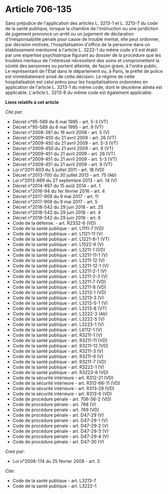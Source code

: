 # Article 706-135

Sans préjudice de l'application des articles L. 3213-1 et L. 3213-7 du code de la santé publique, lorsque la chambre de
l'instruction ou une juridiction de jugement prononce un arrêt ou un jugement de déclaration d'irresponsabilité pénale pour
cause de trouble mental, elle peut ordonner, par décision motivée, l'hospitalisation d'office de la personne dans un
établissement mentionné à l'article L. 3222-1 du même code s'il est établi par une expertise psychiatrique figurant au
dossier de la procédure que les troubles mentaux de l'intéressé nécessitent des soins et compromettent la sûreté des
personnes ou portent atteinte, de façon grave, à l'ordre public. Le représentant de l'Etat dans le département ou, à Paris,
le préfet de police est immédiatement avisé de cette décision. Le régime de cette hospitalisation est celui prévu pour les
hospitalisations ordonnées en application de l'article L. 3213-1 du même code, dont le deuxième alinéa est applicable.
L'article L. 3213-8 du même code est également applicable.

**Liens relatifs à cet article**

_Cité par_:

  - Décret n°95-589 du 6 mai 1995 - art. 5-3 (VT)
  - Décret n°95-589 du 6 mai 1995 - art. 9 (VT)
  - Décret n°2008-361 du 16 avril 2008 - art. 5 (V)
  - Décret n°2009-450 du 21 avril 2009 - art. 26 (VT)
  - Décret n°2009-450 du 21 avril 2009 - art. 5-3 (VT)
  - Décret n°2009-450 du 21 avril 2009 - art. 9 (VT)
  - Décret n°2009-451 du 21 avril 2009 - art. 26 (VT)
  - Décret n°2009-451 du 21 avril 2009 - art. 5-3 (VT)
  - Décret n°2009-451 du 21 avril 2009 - art. 9 (VT)
  - Loi n°2011-803 du 5 juillet 2011 - art. 18 (VD)
  - Décret n°2013-700 du 30 juillet 2013 - art. 75 (Ab)
  - Loi n°2013-869 du 27 septembre 2013 - art. 14 (V)
  - Décret n°2014-897 du 15 août 2014 - art. 1
  - Décret n°2016-94 du 1er février 2016 - art. 4
  - Décret n°2017-909 du 9 mai 2017 - art. 11
  - Décret n°2017-909 du 9 mai 2017 - art. 5
  - Décret n°2018-542 du 29 juin 2018 - art. 25
  - Décret n°2018-542 du 29 juin 2018 - art. 4
  - Décret n°2018-542 du 29 juin 2018 - art. 6
  - Code de la défense. - art. R2332-6 (VD)
  - Code de la santé publique - art. L1111-7 (VD)
  - Code de la santé publique - art. L1121-11 (V)
  - Code de la santé publique - art. L1221-8-1 (VT)
  - Code de la santé publique - art. L1522-6 (V)
  - Code de la santé publique - art. L3211-1 (VD)
  - Code de la santé publique - art. L3211-11-1 (V)
  - Code de la santé publique - art. L3211-12 (V)
  - Code de la santé publique - art. L3211-12-1 (V)
  - Code de la santé publique - art. L3211-2-1 (V)
  - Code de la santé publique - art. L3211-2-3 (V)
  - Code de la santé publique - art. L3211-7 (VD)
  - Code de la santé publique - art. L3211-8 (VD)
  - Code de la santé publique - art. L3213-1 (VD)
  - Code de la santé publique - art. L3213-3 (V)
  - Code de la santé publique - art. L3213-5-1 (V)
  - Code de la santé publique - art. L3213-8 (VT)
  - Code de la santé publique - art. L3222-3 (Ab)
  - Code de la santé publique - art. L3222-5 (V)
  - Code de la santé publique - art. L3223-1 (V)
  - Code de la santé publique - art. L6112-1 (V)
  - Code de la santé publique - art. R3211-1 (V)
  - Code de la santé publique - art. R3211-11 (VD)
  - Code de la santé publique - art. R3211-12 (VD)
  - Code de la santé publique - art. R3211-3 (V)
  - Code de la santé publique - art. R3211-6 (V)
  - Code de la santé publique - art. R3211-7 (VD)
  - Code de la santé publique - art. R3222-1 (V)
  - Code de la santé publique - art. R3223-8 (VD)
  - Code de la sécurité intérieure - art. R312-21 (VD)
  - Code de la sécurité intérieure - art. R312-66-11 (VD)
  - Code de la sécurité intérieure - art. R313-29 (VD)
  - Code de la sécurité intérieure - art. R313-6 (VD)
  - Code de procédure pénale - art. 706-56-2 (VD)
  - Code de procédure pénale - art. 768 (V)
  - Code de procédure pénale - art. 769 (VD)
  - Code de procédure pénale - art. D47-29 (V)
  - Code de procédure pénale - art. D47-29-1 (V)
  - Code de procédure pénale - art. D47-29-2 (V)
  - Code de procédure pénale - art. D47-29-3 (V)
  - Code de procédure pénale - art. D47-29-4 (V)
  - Code de procédure pénale - art. D47-30 (V)

_Créé par_:

  - Loi n°2008-174 du 25 février 2008 - art. 3

_Cite_:

  - Code de la santé publique - art. L3213-7
  - Code de la santé publique - art. L3222-1
